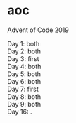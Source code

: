# aoc
Advent of Code 2019

Day 1: both\
Day 2: both\
Day 3: first\
Day 4: both\
Day 5: both\
Day 6: both\
Day 7: first\
Day 8: both\
Day 9: both\
Day 16: .
